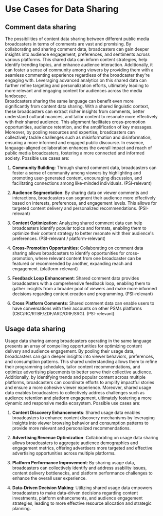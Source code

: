 # Use Cases for Data Sharing
## Comment data sharing
The possibilities of content data sharing between different public media broadcasters in terms of comments are vast and promising. By collaborating and sharing comment data, broadcasters can gain deeper insights into audience engagement, preferences, and sentiments across various platforms. This shared data can inform content strategies, help identify trending topics, and enhance audience interaction. Additionally, it can foster a sense of community among viewers by providing them with a seamless commenting experience regardless of the broadcaster they're engaging with. Leveraging advanced analytics on this shared data can further refine targeting and personalization efforts, ultimately leading to more relevant and engaging content for audiences across the media landscape.  
Broadcasters sharing the same language can benefit even more significantly from content data sharing. With a shared linguistic context, these broadcasters can extract richer insights from comments, better understand cultural nuances, and tailor content to resonate more effectively with their shared audience. This alignment facilitates cross-promotion opportunities, audience retention, and the amplification of key messages. Moreover, by pooling resources and expertise, broadcasters can collectively tackle challenges such as misinformation and disinformation, ensuring a more informed and engaged public discourse. In essence, language-aligned collaboration enhances the overall impact and reach of public media broadcasters, fostering a more connected and informed society.
Possible use cases are:  

1. **Community Building**: Through shared comment data, broadcasters can foster a sense of community among viewers by highlighting and promoting user-generated content, encouraging discussion, and facilitating connections among like-minded individuals. (PSI-relevant)

2. **Audience Segmentation**: By sharing data on viewer comments and interactions, broadcasters can segment their audience more effectively based on interests, preferences, and engagement levels. This allows for targeted content delivery and personalized recommendations. (PSI-relevant)
   
3. **Content Optimization**: Analyzing shared comment data can help broadcasters identify popular topics and formats, enabling them to optimize their content strategy to better resonate with their audience's preferences. (PSI-relevant / platform-relevant)
   
4. **Cross-Promotion Opportunities**: Collaborating on comment data sharing allows broadcasters to identify opportunities for cross-promotion, where relevant content from one broadcaster can be featured or recommended by another, expanding reach and engagement. (platform-relevant)
   
5. **Feedback Loop Enhancement**: Shared comment data provides broadcasters with a comprehensive feedback loop, enabling them to gather insights from a broader pool of viewers and make more informed decisions regarding content creation and programming. (PSI-relevant)

6. **Cross Platform Comments**: Shared comment data can enable users to have conversations with their accounts on other PSMs platforms (CBC/RC/RTBF/ZDF/ARD/ORF/SRG). (PSI-relevant)

## Usage data sharing
Usage data sharing among broadcasters operating in the same language presents an array of compelling opportunities for optimizing content delivery and audience engagement. By pooling their usage data, broadcasters can gain deeper insights into viewer behaviors, preferences, and consumption patterns. This shared understanding allows them to refine their programming schedules, tailor content recommendations, and optimize advertising placements to better serve their collective audience. Additionally, by identifying trends and popular content across multiple platforms, broadcasters can coordinate efforts to amplify impactful stories and ensure a more cohesive viewer experience. Moreover, shared usage data enables broadcasters to collectively address challenges such as audience retention and platform engagement, ultimately fostering a more dynamic and responsive media ecosystem.
Possible use cases are:
   
1. **Content Discovery Enhancements**: Shared usage data enables broadcasters to enhance content discovery mechanisms by leveraging insights into viewer browsing behavior and consumption patterns to provide more relevant and personalized recommendations.
   
2. **Advertising Revenue Optimization**: Collaborating on usage data sharing allows broadcasters to aggregate audience demographics and engagement metrics, offering advertisers more targeted and effective advertising opportunities across multiple platforms.
   
3. **Platform Performance Improvement**: By sharing usage data, broadcasters can collectively identify and address usability issues, content delivery bottlenecks, and platform performance challenges to enhance the overall user experience.
   
4. **Data-Driven Decision Making**: Utilizing shared usage data empowers broadcasters to make data-driven decisions regarding content investments, platform enhancements, and audience engagement strategies, leading to more effective resource allocation and strategic planning.
